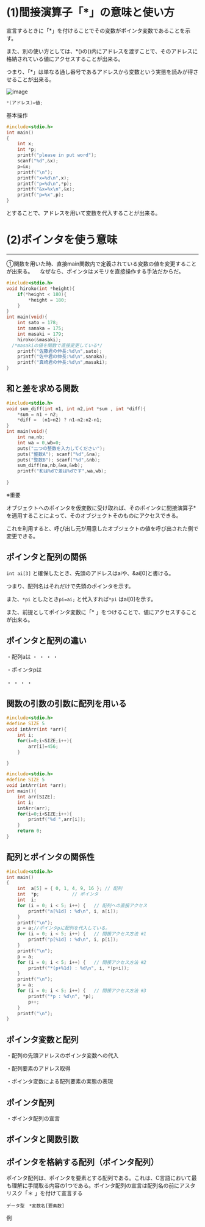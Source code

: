 # (1)間接演算子「*」の意味と使い方

宣言するときに「*」を付けることでその変数がポインタ変数であることを示す。

また、別の使い方としては、*()の()内にアドレスを渡すことで、そのアドレスに格納されている値にアクセスすることが出来る。

つまり、「*」は単なる通し番号であるアドレスから変数という実態を読みが得させることが出来る。

![image](https://user-images.githubusercontent.com/82156802/136716815-8ac5a2b2-888f-445f-9f30-e69a3e3d80c5.png)
```c
*(アドレス)=値;
```

基本操作

```c
#include<stdio.h>
int main()
{
	int x;
	int *p;
	printf("please in put word");
	scanf("%d",&x);
	p=&x;
	printf("\n");
	printf("x=%d\n",x);
	printf("p=%d\n",*p);
	printf("&x=%x\n",&x);
	printf("p=%x",p);
}	


```


とすることで、アドレスを用いて変数を代入することが出来る。
# (2)ポインタを使う意味


______________________________________________________________________________________


➀関数を用いた時、直接main関数内で定義されている変数の値を変更することが出来る。
　なぜなら、ポインタはメモリを直接操作する手法だからだ。


```c
#include<stdio.h>
void hiroko(int *height){
	if(*height < 180){
		*height = 180;
	}
}
int main(void){
	int sato = 178;
	int sanaka = 175;
	int masaki = 179;
	hiroko(&masaki);
  /*masakiの値を関数で直接変更している*/
	printf("佐藤君の伸長:%d\n",sato);
	printf("佐中君の伸長:%d\n",sanaka);
	printf("真崎君の伸長:%d\n",masaki);
}
```

## 和と差を求める関数


```c
#include<stdio.h>
void sum_diff(int n1, int n2,int *sum , int *diff){
	*sum = n1 + n2;
	*diff =  (n1>n2) ? n1-n2:n2-n1;
}
int main(void){
	int na,nb;
	int wa = 0,wb=0;
	puts("二つの整数を入力してください");
	puts("整数A"); scanf("%d",&na); 
	puts("整数B"); scanf("%d",&nb);
	sum_diff(na,nb,&wa,&wb);
	printf("和は%dで差は%dです",wa,wb);
	
}

```
※重要


オブジェクトへのポインタを仮変数に受け取れば、そのポインタに間接演算子*を適用することによって、そのオブジェクトそのものにアクセスできる。


これを利用すると、呼び出し元が用意したオブジェクトの値を呼び出された側で変更できる。



## ポインタと配列の関係

```int ai[3]```
と確保したとき、先頭のアドレスはaiや、&ai[0]と書ける。

つまり、配列名はそれだけで先頭のポインタを示す。

また、```*pi```
としたとき```pi=ai;```
と代入すれば```*pi```
はai[0]を示す。

また、前提としてポインタ変数に「*
」をつけることで、値にアクセスすることが出来る。

## ポインタと配列の違い

・配列aは
  ・
  ・
  ・
  ・

・ポインタpは

  ・
  ・
  ・
  ・

## 関数の引数の引数に配列を用いる

```c
#include<stdio.h>
#define SIZE 5
void intArr(int *arr){
	int i;
	for(i=0;i<SIZE;i++){
		arr[i]=456;
	}

}
```

```c
#include<stdio.h>
#define SIZE 5
void intArr(int *arr);
int main(){
	int arr[SIZE];
	int i;
	intArr(arr);
	for(i=0;i<SIZE;i++){
		printf("%d ",arr[i]);
	}
	return 0;
}
```

## 配列とポインタの関係性

```c
#include<stdio.h>
int main()
{
	int  a[5] = { 0, 1, 4, 9, 16 };	// 配列
	int  *p;			// ポインタ
	int  i;
	for (i = 0; i < 5; i++) {	// 配列への直接アクセス
		printf("a[%1d] : %d\n", i, a[i]);
	}
	printf("\n");
	p = a;//ポインタpに配列を代入している。
	for (i = 0; i < 5; i++) {	// 間接アクセス方法 #1
		printf("p[%1d] : %d\n", i, p[i]);
	}
	printf("\n");
	p = a;
	for (i = 0; i < 5; i++) {	// 間接アクセス方法 #2
		printf("*(p+%1d) : %d\n", i, *(p+i));
	}
	printf("\n");
	p = a;
	for (i = 0; i < 5; i++) {	// 間接アクセス方法 #3
		printf("*p : %d\n", *p);
		p++;
	}
	printf("\n");
}	


```

## ポインタ変数と配列

・配列の先頭アドレスのポインタ変数への代入

・配列要素のアドレス取得

・ポインタ変数による配列要素の実態の表現

## ポインタ配列

・ポインタ配列の宣言

## ポインタと関数引数
  
## ポインタを格納する配列（ポインタ配列）


ポインタ配列は、ポインタを要素とする配列である。これは、C言語において最も理解に手間取る内容の1つである。ポインタ配列の宣言は配列名の前にアスタリスク「＊
」を付けて宣言する


```データ型　*変数名[要素数]```

例
```c
```












